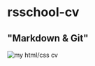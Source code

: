 # rsschool-cv
## "Markdown &amp; Git"
![my html/css cv](https://thelevius.github.io/rsschool-cv/cv)
